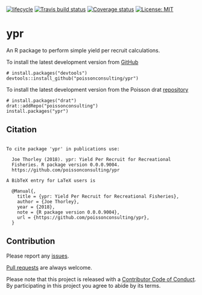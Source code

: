 
<!-- README.md is generated from README.Rmd. Please edit that file -->

[![lifecycle](https://img.shields.io/badge/lifecycle-experimental-orange.svg)](https://www.tidyverse.org/lifecycle/#experimental)
[![Travis build
status](https://travis-ci.org/poissonconsulting/ypr.svg?branch=master)](https://travis-ci.org/poissonconsulting/ypr)
[![Coverage
status](https://codecov.io/gh/poissonconsulting/ypr/branch/master/graph/badge.svg)](https://codecov.io/github/poissonconsulting/ypr?branch=master)
[![License:
MIT](https://img.shields.io/badge/License-MIT-green.svg)](https://opensource.org/licenses/MIT)

# ypr

An R package to perform simple yield per recruit calculations.

To install the latest development version from
[GitHub](https://github.com/poissonconsulting/ypr)

    # install.packages("devtools")
    devtools::install_github("poissonconsulting/ypr")

To install the latest development version from the Poisson drat
[repository](https://github.com/poissonconsulting/drat)

    # install.packages("drat")
    drat::addRepo("poissonconsulting")
    install.packages("ypr")

## Citation

``` 

To cite package 'ypr' in publications use:

  Joe Thorley (2018). ypr: Yield Per Recruit for Recreational
  Fisheries. R package version 0.0.0.9004.
  https://github.com/poissonconsulting/ypr

A BibTeX entry for LaTeX users is

  @Manual{,
    title = {ypr: Yield Per Recruit for Recreational Fisheries},
    author = {Joe Thorley},
    year = {2018},
    note = {R package version 0.0.0.9004},
    url = {https://github.com/poissonconsulting/ypr},
  }
```

## Contribution

Please report any
[issues](https://github.com/poissonconsulting/ypr/issues).

[Pull requests](https://github.com/poissonconsulting/ypr/pulls) are
always welcome.

Please note that this project is released with a [Contributor Code of
Conduct](CONDUCT.md). By participating in this project you agree to
abide by its terms.
